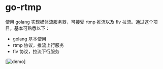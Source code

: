 # go-rtmp

使用 golang 实现媒体流服务器，可接受 rtmp 推流以及 flv 拉流。通过这个项目，基本可熟悉以下：

 - golang 基本使用
 - rtmp 协议，推流上行服务
 - flv 协议，拉流下行服务

[![demo](https://github.com/daoluan/go-rtmp/blob/master/doc/img/demo.jpg)]
